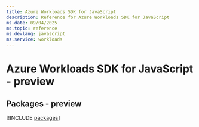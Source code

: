 ```yaml
---
title: Azure Workloads SDK for JavaScript
description: Reference for Azure Workloads SDK for JavaScript
ms.date: 09/04/2025
ms.topic: reference
ms.devlang: javascript
ms.service: workloads
---
```

# Azure Workloads SDK for JavaScript - preview
## Packages - preview
[!INCLUDE [packages](workloads-index.md)]